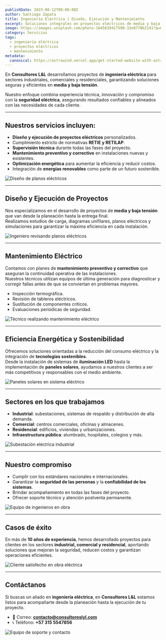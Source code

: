 ```yaml
---
publishDate: 2023-08-12T00:00:00Z
author: Santiago Zapata
title: Ingeniería Eléctrica | Diseño, Ejecución y Mantenimiento
excerpt: Soluciones integrales en proyectos eléctricos de media y baja tensión, con cumplimiento de normativas RETIE y RETILAP.
image: https://images.unsplash.com/photo-1645639417590-32e8778b2141?q=80&w=2070&auto=format&fit=crop&ixlib=rb-4.1.0&ixid=M3wxMjA3fDB8MHxwaG90by1wYWdlfHx8fGVufDB8fHx8fA%3D%3D
category: Servicios
tags:
  - ingeniería eléctrica
  - proyectos eléctricos
  - mantenimiento
metadata:
  canonical: https://astrowind.vercel.app/get-started-website-with-astro-tailwind-css
---
```


En **Consultores L&L** desarrollamos proyectos de **ingeniería eléctrica** para sectores industriales, comerciales y residenciales, garantizando soluciones seguras y eficientes en **media y baja tensión**.  

Nuestro enfoque combina experiencia técnica, innovación y compromiso con la **seguridad eléctrica**, asegurando resultados confiables y alineados con las necesidades de cada cliente.

---

##  Nuestros servicios incluyen:

- **Diseño y ejecución de proyectos eléctricos** personalizados.  
- Cumplimiento estricto de normativas **RETIE y RETILAP**.  
- **Supervisión técnica** durante todas las fases del proyecto.  
- **Mantenimiento preventivo y correctivo** en instalaciones nuevas y existentes.  
- **Optimización energética** para aumentar la eficiencia y reducir costos.  
- Integración de **energías renovables** como parte de un futuro sostenible.  

![Diseño de planos eléctricos](https://images.unsplash.com/photo-1570384958722-5f6256334194?q=80&w=1335&auto=format&fit=crop&ixlib=rb-4.1.0&ixid=M3wxMjA3fDB8MHxwaG90by1wYWdlfHx8fGVufDB8fHx8fA%3D%3D)

---

##  Diseño y Ejecución de Proyectos

Nos especializamos en el desarrollo de proyectos de **media y baja tensión** que van desde la planeación hasta la entrega final.  
Realizamos estudios de carga, diagramas unifilares, planos eléctricos y simulaciones para garantizar la máxima eficiencia en cada instalación.  

![Ingeniero revisando planos eléctricos](https://images.unsplash.com/photo-1615774925655-a0e97fc85c14?q=80&w=1335&auto=format&fit=crop&ixlib=rb-4.1.0&ixid=M3wxMjA3fDB8MHxwaG90by1wYWdlfHx8fGVufDB8fHx8fA%3D%3D)

---

##  Mantenimiento Eléctrico

Contamos con planes de **mantenimiento preventivo y correctivo** que aseguran la continuidad operativa de las instalaciones.  
Nuestros técnicos utilizan equipos de última generación para diagnosticar y corregir fallas antes de que se conviertan en problemas mayores.  

- Inspección termográfica.  
- Revisión de tableros eléctricos.  
- Sustitución de componentes críticos.  
- Evaluaciones periódicas de seguridad.  

![Técnico realizando mantenimiento eléctrico](https://images.unsplash.com/photo-1544724569-5f546fd6f2b5?q=80&w=1287&auto=format&fit=crop&ixlib=rb-4.1.0&ixid=M3wxMjA3fDB8MHxwaG90by1wYWdlfHx8fGVufDB8fHx8fA%3D%3D)

---

##  Eficiencia Energética y Sostenibilidad

Ofrecemos soluciones orientadas a la reducción del consumo eléctrico y la integración de **tecnologías sostenibles**.  
Desde la instalación de sistemas de **iluminación LED** hasta la implementación de **paneles solares**, ayudamos a nuestros clientes a ser más competitivos y responsables con el medio ambiente.  

![Paneles solares en sistema eléctrico](https://images.unsplash.com/photo-1509395176047-4a66953fd231?ixlib=rb-4.0.3&auto=format&fit=crop&w=2070&q=80)

---

##  Sectores en los que trabajamos

- **Industrial**: subestaciones, sistemas de respaldo y distribución de alta demanda.  
- **Comercial**: centros comerciales, oficinas y almacenes.  
- **Residencial**: edificios, viviendas y urbanizaciones.  
- **Infraestructura pública**: alumbrado, hospitales, colegios y más.  

![Subestación eléctrica industrial](https://images.unsplash.com/photo-1670870741845-1a1d8b321cd8?q=80&w=2070&auto=format&fit=crop&ixlib=rb-4.1.0&ixid=M3wxMjA3fDB8MHxwaG90by1wYWdlfHx8fGVufDB8fHx8fA%3D%3D)

---

##  Nuestro compromiso

- Cumplir con los estándares nacionales e internacionales.  
- Garantizar la **seguridad de las personas** y la **confiabilidad de los sistemas**.  
- Brindar acompañamiento en todas las fases del proyecto.  
- Ofrecer soporte técnico y atención postventa permanente.  

![Equipo de ingenieros en obra](https://images.unsplash.com/photo-1633235036552-b4892c6c132c?q=80&w=1287&auto=format&fit=crop&ixlib=rb-4.1.0&ixid=M3wxMjA3fDB8MHxwaG90by1wYWdlfHx8fGVufDB8fHx8fA%3D%3D)

---

##  Casos de éxito

En más de **10 años de experiencia**, hemos desarrollado proyectos para clientes en los sectores **industrial, comercial y residencial**, aportando soluciones que mejoran la seguridad, reducen costos y garantizan operaciones eficientes.  

![Cliente satisfecho en obra eléctrica](https://images.unsplash.com/photo-1542621334-a254cf47733d?q=80&w=2070&auto=format&fit=crop&ixlib=rb-4.1.0&ixid=M3wxMjA3fDB8MHxwaG90by1wYWdlfHx8fGVufDB8fHx8fA%3D%3D)

---

##  Contáctanos

Si buscas un aliado en **ingeniería eléctrica**, en **Consultores L&L** estamos listos para acompañarte desde la planeación hasta la ejecución de tu proyecto.  

- 📧 Correo: **contacto@consultoreslyl.com**  
- 📞 Teléfono: **+57 315 5547856**  

![Equipo de soporte y contacto](https://images.unsplash.com/photo-1521791136064-7986c2920216?ixlib=rb-4.0.3&auto=format&fit=crop&w=2070&q=80)
